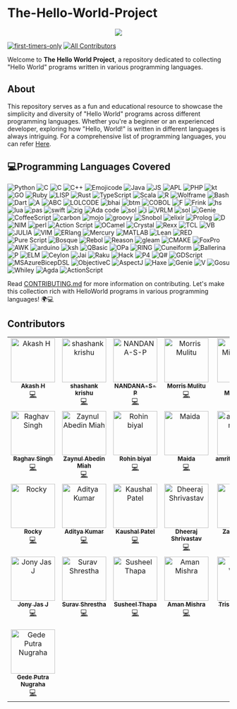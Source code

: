 # The-Hello-World-Project
<!--tst--->
<p align="center">
  <a href="https://github.com/H4K3R13/readme-typing-svg"><img src="https://readme-typing-svg.herokuapp.com/?lines=;Hello%20World;Programs&font=Fira%20Code&center=true&width=440&height=45&color=f75c7e&vCenter=true&size=22"></a>
</p>

[![first-timers-only](https://img.shields.io/badge/first--timers--only-friendly-blue.svg?style=flat-square)](https://www.firsttimersonly.com/)
[![All Contributors](https://img.shields.io/github/all-contributors/H4K3R13/The-Hello-World-Project?color=ee8449&style=flat-square)](#contributors) 

Welcome to **The Hello World Project**, a repository dedicated to collecting "Hello World" programs written in various programming languages.

## About

This repository serves as a fun and educational resource to showcase the simplicity and diversity of "Hello World" programs across different programming languages. Whether you're a beginner or an experienced developer, exploring how "Hello, World!" is written in different languages is always intriguing. For a comprehensive list of programming languages, you can refer [Here](https://programminglanguages.co/?paradigms=&typing_disciplines=&operating_systems=&popularity=).


## 💻Programming Languages Covered

![Python](https://img.shields.io/badge/Python-green) ![C](https://img.shields.io/badge/C%20Sharp-Blue) ![C](https://img.shields.io/badge/C-grey) ![C++](https://img.shields.io/badge/C++-grey) ![Emojicode](https://img.shields.io/badge/Emojicode-purple) ![Java](https://img.shields.io/badge/Java-red) ![JS](https://img.shields.io/badge/JavaScript-yellow) ![APL](https://img.shields.io/badge/APL-green) ![PHP](https://img.shields.io/badge/PHP-purple) ![kt](https://img.shields.io/badge/Kotlin-orange) ![GO](https://img.shields.io/badge/GO-Blue) ![Ruby](https://img.shields.io/badge/Ruby-red) ![LISP](https://img.shields.io/badge/LISP-blue) ![Rust](https://img.shields.io/badge/Rust-red) ![TypeScript](https://img.shields.io/badge/TypeScript-blue) ![Scala](https://img.shields.io/badge/Scala-crimson) ![R](https://img.shields.io/badge/R-Blue) ![Wolframe](https://img.shields.io/badge/Wolframe-orange) ![Bash](https://img.shields.io/badge/Bash-grey) ![Dart](https://img.shields.io/badge/Dart-Blue) ![A](https://img.shields.io/badge/A-yellow) ![ABC](https://img.shields.io/badge/ABC-red) ![LOLCODE](https://img.shields.io/badge/LOLCODE-red)
![bhai](https://img.shields.io/badge/bahi%20Lang-orange) ![btm](https://img.shields.io/badge/4DOS-grey) ![COBOL](https://img.shields.io/badge/COBOL-white)  ![F](https://img.shields.io/badge/Fortran-violet)  ![Frink](https://img.shields.io/badge/Frink-yellow) ![hs](https://img.shields.io/badge/haskell-violet) 
![lua](https://img.shields.io/badge/lua-black) ![pas](https://img.shields.io/badge/Pascal-green)  ![swift](https://img.shields.io/badge/swift-crimson)  ![zig](https://img.shields.io/badge/zig-orange)  ![Ada code](https://img.shields.io/badge/Ada%20Code-red)  ![sol](https://img.shields.io/badge/Solidity-grey)  ![i](https://img.shields.io/badge/Yarick-blue)  ![VRLM](https://img.shields.io/badge/Virtual%20Reality%20Modeling%20Language-yellow)  ![sol](https://img.shields.io/badge/Brain%20Fuck-grey) ![Genie](https://img.shields.io/badge/Genie-Blue)
  ![CoffeeScript](https://img.shields.io/badge/Coffee%20Script-crimson)   ![carbon](https://img.shields.io/badge/Carbon-white)  ![mojo](https://img.shields.io/badge/MOJO-violet)
  ![groovy](https://img.shields.io/badge/Groovy-yellow)   ![Snobol](https://img.shields.io/badge/Snobol-green) ![elixir ](https://img.shields.io/badge/Elixir-violet) 
![Prolog](https://img.shields.io/badge/Prolog-orange) ![D](https://img.shields.io/badge/D-green) ![NIM](https://img.shields.io/badge/NIM-Blue) ![perl](https://img.shields.io/badge/Perl-white) ![Action Script](https://img.shields.io/badge/Action%20Script-purple)  ![OCamel](https://img.shields.io/badge/OCamel-green) 
![Crystal](https://img.shields.io/badge/Crystal-Blue) ![Rexx](https://img.shields.io/badge/Rexx-yellow) ![TCL](https://img.shields.io/badge/TCL-green)  ![VB](https://img.shields.io/badge/Visual%20Basic-Blue) ![JULIA](https://img.shields.io/badge/Julia-red) ![VIM](https://img.shields.io/badge/VIMSCRIPT-Green) ![ERlang](https://img.shields.io/badge/ERLang-violet) ![Mercury](https://img.shields.io/badge/Mercury-GREY) ![MATLAB](https://img.shields.io/badge/MATLAB-grey)
![Lean](https://img.shields.io/badge/Lean-orange) ![RED](https://img.shields.io/badge/RED-red) ![Pure Script](https://img.shields.io/badge/Pure%20Script-purple)
 ![Bosque](https://img.shields.io/badge/Bosque-green)  ![Rebol](https://img.shields.io/badge/Rebol-crimson) <!-- ![Hopscotch](https://img.shields.io/badge/Hopscotch-white)--> ![Reason](https://img.shields.io/badge/Reason-black)  ![gleam](https://img.shields.io/badge/gleam-gold) ![CMAKE](https://img.shields.io/badge/CMAKE-purple) ![FoxPro](https://img.shields.io/badge/FoxPro-orange)  ![AWK](https://img.shields.io/badge/AWK-green) ![arduino](https://img.shields.io/badge/arduino-blue) ![ksh](https://img.shields.io/badge/KSH-grey) ![QBasic ](https://img.shields.io/badge/QBasic-red) ![OPa](https://img.shields.io/badge/OPa-green)
![RING](https://img.shields.io/badge/Ring-gold) ![Cuneiform](https://img.shields.io/badge/Cuneiform-crimson)  ![Ballerina](https://img.shields.io/badge/Ballerina-Blue) ![P](https://img.shields.io/badge/P-GREY) ![ELM](https://img.shields.io/badge/ELM-red) ![Ceylon](https://img.shields.io/badge/Ceylon-yellow) ![Jai](https://img.shields.io/badge/Jai-orange) ![Raku](https://img.shields.io/badge/Raku-green) ![Hack](https://img.shields.io/badge/Hack-blue) ![P4](https://img.shields.io/badge/P4-gold) ![Q#](https://img.shields.io/badge/Q%20Sharp-black) ![GDScript](https://img.shields.io/badge/GDScript-violet) ![MSAzureBicepDSL](https://img.shields.io/badge/MS%20Azure%20Bicep%20DSL-grey) ![ObjectiveC](https://img.shields.io/badge/ObjectiveC-white)  ![AspectJ](https://img.shields.io/badge/AspectJ-red)  ![Haxe](https://img.shields.io/badge/Haxe-orange) ![Genie](https://img.shields.io/badge/Genie-blue) ![V](https://img.shields.io/badge/V-white)
  ![Gosu](https://img.shields.io/badge/Gosu-green) ![Whiley](https://img.shields.io/badge/Whiley-yellow)  ![Agda](https://img.shields.io/badge/Agda-purple)  ![ActionScript](https://img.shields.io/badge/Action%20Script-purple)
  

Read [CONTRIBUTING.md](./CONTRIBUTING.md) for more information on contributing.
Let's make this collection rich with HelloWorld programs in various programming languages! 🌍💻

## Contributors

<!-- ALL-CONTRIBUTORS-LIST:START - Do not remove or modify this section -->
<!-- prettier-ignore-start -->
<!-- markdownlint-disable -->
<table>
  <tbody>
    <tr>
      <td align="center" valign="top" width="14.28%"><a href="https://github.com/4K4SHH"><img src="https://avatars.githubusercontent.com/u/81566150?v=4?s=100" width="100px;" alt="Akash H"/><br /><sub><b>Akash H</b></sub></a><br /><a href="#code-4K4SHH" title="Code">💻</a></td>
      <td align="center" valign="top" width="14.28%"><a href="https://github.com/Shashank727663"><img src="https://avatars.githubusercontent.com/u/78855878?v=4?s=100" width="100px;" alt="shashank krishu"/><br /><sub><b>shashank krishu</b></sub></a><br /><a href="#code-Shashank727663" title="Code">💻</a></td>
      <td align="center" valign="top" width="14.28%"><a href="https://github.com/NANDANA-S-P"><img src="https://avatars.githubusercontent.com/u/79624565?v=4?s=100" width="100px;" alt="NANDANA-S-P"/><br /><sub><b>NANDANA-S-P</b></sub></a><br /><a href="#code-NANDANA-S-P" title="Code">💻</a></td>
      <td align="center" valign="top" width="14.28%"><a href="https://mulitu.me/"><img src="https://avatars.githubusercontent.com/u/37964707?v=4?s=100" width="100px;" alt="Morris Mulitu"/><br /><sub><b>Morris Mulitu</b></sub></a><br /><a href="#code-MorrisMuuoMulitu" title="Code">💻</a></td>
      <td align="center" valign="top" width="14.28%"><a href="https://github.com/DrKaoliN"><img src="https://avatars.githubusercontent.com/u/1685316?v=4?s=100" width="100px;" alt="Mihail Mihalache"/><br /><sub><b>Mihail Mihalache</b></sub></a><br /><a href="#code-DrKaoliN" title="Code">💻</a></td>
      <td align="center" valign="top" width="14.28%"><a href="https://rushikeshshelar.github.io/Personal-Portfolio"><img src="https://avatars.githubusercontent.com/u/112684561?v=4?s=100" width="100px;" alt="Rushikesh Shelar"/><br /><sub><b>Rushikesh Shelar</b></sub></a><br /><a href="#code-RushikeshShelar" title="Code">💻</a></td>
      <td align="center" valign="top" width="14.28%"><a href="https://github.com/dipesh2508"><img src="https://avatars.githubusercontent.com/u/90145046?v=4?s=100" width="100px;" alt="Dipesh Ranjan"/><br /><sub><b>Dipesh Ranjan</b></sub></a><br /><a href="#code-dipesh2508" title="Code">💻</a></td>
    </tr>
    <tr>
      <td align="center" valign="top" width="14.28%"><a href="https://github.com/RaghavSaptam"><img src="https://avatars.githubusercontent.com/u/108785872?v=4?s=100" width="100px;" alt="Raghav Singh"/><br /><sub><b>Raghav Singh</b></sub></a><br /><a href="#code-RaghavSaptam" title="Code">💻</a></td>
      <td align="center" valign="top" width="14.28%"><a href="https://github.com/azaynul10"><img src="https://avatars.githubusercontent.com/u/111334392?v=4?s=100" width="100px;" alt="Zaynul Abedin Miah"/><br /><sub><b>Zaynul Abedin Miah</b></sub></a><br /><a href="#code-azaynul10" title="Code">💻</a></td>
      <td align="center" valign="top" width="14.28%"><a href="https://github.com/R0hin999"><img src="https://avatars.githubusercontent.com/u/103902071?v=4?s=100" width="100px;" alt="Rohin biyal"/><br /><sub><b>Rohin biyal</b></sub></a><br /><a href="#code-R0hin999" title="Code">💻</a></td>
      <td align="center" valign="top" width="14.28%"><a href="https://github.com/maida12"><img src="https://avatars.githubusercontent.com/u/81500487?v=4?s=100" width="100px;" alt="Maida "/><br /><sub><b>Maida </b></sub></a><br /><a href="#code-maida12" title="Code">💻</a></td>
      <td align="center" valign="top" width="14.28%"><a href="https://github.com/amritpalsingh52"><img src="https://avatars.githubusercontent.com/u/124516230?v=4?s=100" width="100px;" alt="amritpalsingh52"/><br /><sub><b>amritpalsingh52</b></sub></a><br /><a href="#code-amritpalsingh52" title="Code">💻</a></td>
      <td align="center" valign="top" width="14.28%"><a href="http://www.thinkyhead.com"><img src="https://avatars.githubusercontent.com/u/698003?v=4?s=100" width="100px;" alt="Scott Lahteine"/><br /><sub><b>Scott Lahteine</b></sub></a><br /><a href="#code-thinkyhead" title="Code">💻</a></td>
      <td align="center" valign="top" width="14.28%"><a href="https://github.com/marvhh"><img src="https://avatars.githubusercontent.com/u/14094080?v=4?s=100" width="100px;" alt="Marvin Stark"/><br /><sub><b>Marvin Stark</b></sub></a><br /><a href="#code-marvhh" title="Code">💻</a></td>
    </tr>
    <tr>
      <td align="center" valign="top" width="14.28%"><a href="https://github.com/Rocky-MPN"><img src="https://avatars.githubusercontent.com/u/78936592?v=4?s=100" width="100px;" alt="Rocky"/><br /><sub><b>Rocky</b></sub></a><br /><a href="#code-Rocky-MPN" title="Code">💻</a></td>
      <td align="center" valign="top" width="14.28%"><a href="https://github.com/adixoo"><img src="https://avatars.githubusercontent.com/u/124980341?v=4?s=100" width="100px;" alt="Aditya Kumar"/><br /><sub><b>Aditya Kumar</b></sub></a><br /><a href="#code-adixoo" title="Code">💻</a></td>
      <td align="center" valign="top" width="14.28%"><a href="https://github.com/Kbpatel3"><img src="https://avatars.githubusercontent.com/u/116056373?v=4?s=100" width="100px;" alt="Kaushal Patel"/><br /><sub><b>Kaushal Patel</b></sub></a><br /><a href="#code-Kbpatel3" title="Code">💻</a></td>
      <td align="center" valign="top" width="14.28%"><a href="https://github.com/DheerajShrivastav"><img src="https://avatars.githubusercontent.com/u/106469682?v=4?s=100" width="100px;" alt="Dheeraj Shrivastav"/><br /><sub><b>Dheeraj Shrivastav</b></sub></a><br /><a href="#code-DheerajShrivastav" title="Code">💻</a></td>
      <td align="center" valign="top" width="14.28%"><a href="https://github.com/zteanes"><img src="https://avatars.githubusercontent.com/u/117319002?v=4?s=100" width="100px;" alt="Zach Eanes"/><br /><sub><b>Zach Eanes</b></sub></a><br /><a href="#code-zteanes" title="Code">💻</a></td>
      <td align="center" valign="top" width="14.28%"><a href="https://github.com/Soumava-221B"><img src="https://avatars.githubusercontent.com/u/77767745?v=4?s=100" width="100px;" alt="Soumava-221B"/><br /><sub><b>Soumava-221B</b></sub></a><br /><a href="#code-Soumava-221B" title="Code">💻</a></td>
      <td align="center" valign="top" width="14.28%"><a href="https://github.com/mathanraj0601"><img src="https://avatars.githubusercontent.com/u/98396468?v=4?s=100" width="100px;" alt="Mathanraj T"/><br /><sub><b>Mathanraj T</b></sub></a><br /><a href="#code-mathanraj0601" title="Code">💻</a></td>
    </tr>
    <tr>
      <td align="center" valign="top" width="14.28%"><a href="https://jonyjas.com/"><img src="https://avatars.githubusercontent.com/u/74784363?v=4?s=100" width="100px;" alt="Jony Jas J"/><br /><sub><b>Jony Jas J</b></sub></a><br /><a href="#code-Jony-Jas" title="Code">💻</a></td>
      <td align="center" valign="top" width="14.28%"><a href="https://github.com/suravshrestha"><img src="https://avatars.githubusercontent.com/u/24486999?v=4?s=100" width="100px;" alt="Surav Shrestha"/><br /><sub><b>Surav Shrestha</b></sub></a><br /><a href="#code-suravshrestha" title="Code">💻</a></td>
      <td align="center" valign="top" width="14.28%"><a href="https://susheelthapa.com.np"><img src="https://avatars.githubusercontent.com/u/83917129?v=4?s=100" width="100px;" alt="Susheel Thapa"/><br /><sub><b>Susheel Thapa</b></sub></a><br /><a href="#code-SusheelThapa" title="Code">💻</a></td>
      <td align="center" valign="top" width="14.28%"><a href="https://www.peacetalkblog.com/"><img src="https://avatars.githubusercontent.com/u/72151791?v=4?s=100" width="100px;" alt="Aman Mishra"/><br /><sub><b>Aman Mishra</b></sub></a><br /><a href="#code-AmanMishra04" title="Code">💻</a></td>
      <td align="center" valign="top" width="14.28%"><a href="https://github.com/trishan9"><img src="https://avatars.githubusercontent.com/u/114591777?v=4?s=100" width="100px;" alt="Trishan Wagle"/><br /><sub><b>Trishan Wagle</b></sub></a><br /><a href="#code-trishan9" title="Code">💻</a></td>
      <td align="center" valign="top" width="14.28%"><a href="https://github.com/dashing-dev"><img src="https://avatars.githubusercontent.com/u/93391951?v=4?s=100" width="100px;" alt="Sanjay Bhandari"/><br /><sub><b>Sanjay Bhandari</b></sub></a><br /><a href="#code-dashing-dev" title="Code">💻</a></td>
      <td align="center" valign="top" width="14.28%"><a href="https://github.com/Manveer-Pbx1"><img src="https://avatars.githubusercontent.com/u/70777863?v=4?s=100" width="100px;" alt="Manveer Singh Saggu"/><br /><sub><b>Manveer Singh Saggu</b></sub></a><br /><a href="#code-Manveer-Pbx1" title="Code">💻</a></td>
    </tr>
    <tr>
      <td align="center" valign="top" width="14.28%"><a href="http://detagraha.net"><img src="https://avatars.githubusercontent.com/u/62296958?v=4?s=100" width="100px;" alt="Gede Putra Nugraha"/><br /><sub><b>Gede Putra Nugraha</b></sub></a><br /><a href="#code-Putnug1122" title="Code">💻</a></td>
    </tr>
  </tbody>
</table>

<!-- markdownlint-restore -->
<!-- prettier-ignore-end -->

<!-- ALL-CONTRIBUTORS-LIST:END -->


